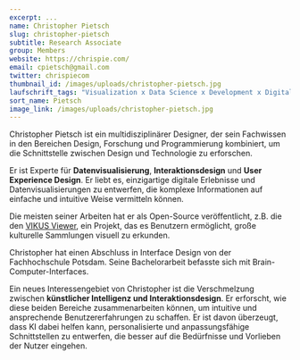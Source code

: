 ```yaml
---
excerpt: ...
name: Christopher Pietsch
slug: christopher-pietsch
subtitle: Research Associate
group: Members
website: https://chrispie.com/
email: cpietsch@gmail.com
twitter: chrispiecom
thumbnail_id: /images/uploads/christopher-pietsch.jpg
laufschrift_tags: "Visualization x Data Science x Development x Digital Humanities"
sort_name: Pietsch
image_link: /images/uploads/christopher-pietsch.jpg
---
```

Christopher Pietsch ist ein multidisziplinärer Designer, der sein Fachwissen in den Bereichen Design, Forschung und Programmierung kombiniert, um die Schnittstelle zwischen Design und Technologie zu erforschen.

Er ist Experte für **Datenvisualisierung**, **Interaktionsdesign** und **User Experience Design**. Er liebt es, einzigartige digitale Erlebnisse und Datenvisualisierungen zu entwerfen, die komplexe Informationen auf einfache und intuitive Weise vermitteln können.

Die meisten seiner Arbeiten hat er als Open-Source veröffentlicht, z.B. die den [VIKUS Viewer](https://vikusviewer.fh-potsdam.de/), ein Projekt, das es Benutzern ermöglicht, große kulturelle Sammlungen visuell zu erkunden.

Christopher hat einen Abschluss in Interface Design von der Fachhochschule Potsdam. Seine Bachelorarbeit befasste sich mit Brain-Computer-Interfaces.

Ein neues Interessengebiet von Christopher ist die Verschmelzung zwischen **künstlicher Intelligenz und Interaktionsdesign**. Er erforscht, wie diese beiden Bereiche zusammenarbeiten können, um intuitive und ansprechende Benutzererfahrungen zu schaffen. Er ist davon überzeugt, dass KI dabei helfen kann, personalisierte und anpassungsfähige Schnittstellen zu entwerfen, die besser auf die Bedürfnisse und Vorlieben der Nutzer eingehen.